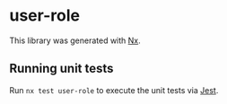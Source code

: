 # user-role

This library was generated with [Nx](https://nx.dev).

## Running unit tests

Run `nx test user-role` to execute the unit tests via [Jest](https://jestjs.io).
